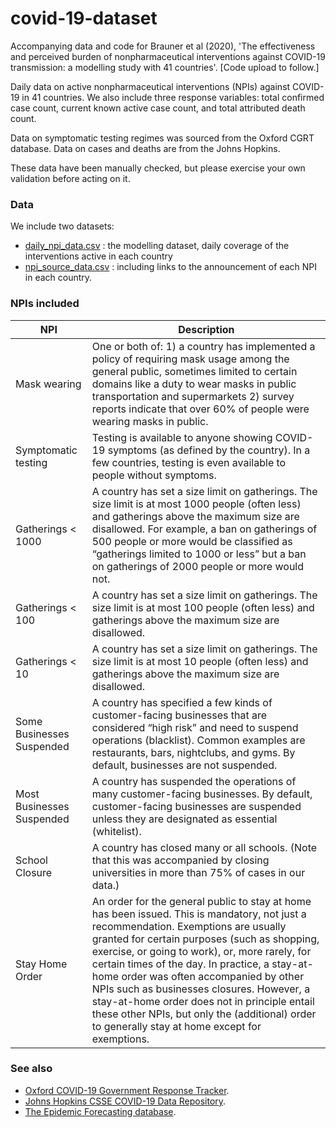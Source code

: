 # covid-19-dataset

Accompanying data and code for Brauner et al (2020), 'The effectiveness and perceived burden of nonpharmaceutical interventions against COVID-19 transmission: a modelling study with 41 countries'. \[Code upload to follow.\]

Daily data on active nonpharmaceutical interventions (NPIs) against COVID-19 in 41 countries. We also include three response variables: total confirmed case count, current known active case count, and total attributed death count.

Data on symptomatic testing regimes was sourced from the Oxford CGRT database. Data on cases and deaths are from the Johns Hopkins.

These data have been manually checked, but please exercise your own validation before acting on it.

### Data

We include two datasets:

* [daily_npi_data.csv](https://github.com/robust-npis/covid-19-npis/blob/master/data/daily_npi_data.csv) : the modelling dataset, daily coverage of the interventions active in each country
* [npi_source_data.csv](https://github.com/robust-npis/covid-19-npis/blob/master/data/npi_source_data.csv) : including links to the announcement of each NPI in each country.


### NPIs included

| NPI                       | Description |
|---------------------------|-------------------------------------------------------------------------------------------------------------------------------------------------------------------------------------------------------------------------------------------------------------------------------------------------------------------------------------------------------------------------------------------------------------------------------------------------------------------------------------------------------------------------------------|
| Mask wearing              | One or both of:  1) a country has implemented a policy of requiring mask usage among the general public, sometimes limited to certain domains like a duty to wear masks in public transportation and supermarkets  2) survey reports indicate that over 60% of people were wearing masks in public.|
| Symptomatic testing       | Testing is available to anyone showing COVID-19 symptoms (as defined by the country). In a few countries, testing is even available to people without symptoms. |
| Gatherings < 1000         | A country has set a size limit on gatherings. The size limit is at most 1000 people (often less) and gatherings above the maximum size are disallowed. For example, a ban on gatherings of 500 people or more would be classified as “gatherings limited to 1000 or less” but a ban on gatherings of 2000 people or more would not. |
| Gatherings < 100          | A country has set a size limit on gatherings. The size limit is at most 100 people (often less) and gatherings above the maximum size are disallowed.|
| Gatherings < 10           | A country has set a size limit on gatherings. The size limit is at most 10 people (often less) and gatherings above the maximum size are disallowed. |
| Some Businesses Suspended | A country has specified a few kinds of customer-facing businesses that are considered “high risk” and need to suspend operations (blacklist). Common examples are restaurants, bars, nightclubs, and gyms. By default, businesses are not suspended.  |
| Most Businesses Suspended | A country has suspended the operations of many customer-facing businesses. By default, customer-facing businesses are suspended unless they are designated as essential (whitelist). |
| School Closure            | A country has closed many or all schools. (Note that this was accompanied by closing universities in more than 75% of cases in our data.) |
| Stay Home Order           | An order for the general public to stay at home has been issued. This is mandatory, not just a recommendation. Exemptions are usually granted for certain purposes (such as shopping, exercise, or going to work), or, more rarely, for certain times of the day. In practice, a stay-at-home order was often accompanied by other NPIs such as businesses closures. However, a stay-at-home order does not in principle entail these other NPIs,  but only the (additional) order to generally stay at home except for exemptions. |

### See also

* [Oxford COVID-19 Government Response Tracker](https://github.com/OxCGRT/covid-policy-tracker).
* [Johns Hopkins CSSE COVID-19 Data Repository](https://github.com/CSSEGISandData/COVID-19).
* [The Epidemic Forecasting database](http://epidemicforecasting.org/containment).
